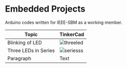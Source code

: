 # Embedded Projects
Arduino codes written for IEEE-SBM as a working member.

| Topic | TinkerCad |
| ----------- | ----------- |
| Blinking of LED | ![threeled](https://user-images.githubusercontent.com/77496255/189618813-516d8399-0a39-47ed-813c-8aabe9d38da7.png) |
| Three LEDs in Series | ![seriesss](https://user-images.githubusercontent.com/77496255/189623121-4814550b-c89a-4e83-a883-837429227e0f.png)|
| Paragraph | Text |
